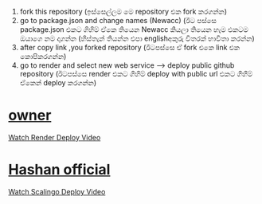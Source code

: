 1. fork this repository (ඉස්සෙල්ලම මෙ repository එක fork කරගන්න)
2. go to package.json and change names (Newacc) (ඊට පස්සෙ package.json එකට ගිහිම් ඒකෙ තියෙන Newacc කියලා තියෙන හැම එකටම ඔයාගෙ නම දාගන්න (හිස්තැන් තියන්න එපා englishඅකුරු විතරක් භාවිතා කරන්න)
3. after copy link ,you forked repository (ඊටපස්සෙ ඒ fork එකෙ link එක කොපිකරගන්න)
4. go to render and select new web service --> deploy public github repository  (ඊටපස්සෙ render එකට ගිහිම් deploy with public url එකට ගිහිම් ඒකෙන් deploy කරගන්න)




# [owner](https://render.com)  
[Watch Render Deploy Video](https://youtu.be/sYzRaR1yF98) 

# [Hashan official](https://scalingo.com)   
[Watch Scalingo Deploy Video](https://youtu.be/Wq-25lUEuOo)

